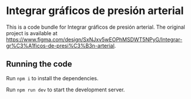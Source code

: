 
  # Integrar gráficos de presión arterial

  This is a code bundle for Integrar gráficos de presión arterial. The original project is available at https://www.figma.com/design/SxNJxv5wEOPhMSDWT5NPyG/Integrar-gr%C3%A1ficos-de-presi%C3%B3n-arterial.

  ## Running the code

  Run `npm i` to install the dependencies.

  Run `npm run dev` to start the development server.
  